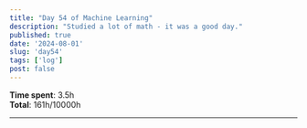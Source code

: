 ```yaml
---
title: "Day 54 of Machine Learning"
description: "Studied a lot of math - it was a good day."
published: true
date: '2024-08-01'
slug: 'day54'
tags: ['log']
post: false
---
```

<script>
    import Image from '$lib/components/Image.svelte';
</script>


**Time spent**: 3.5h<br /> **Total**: 161h/10000h

___
